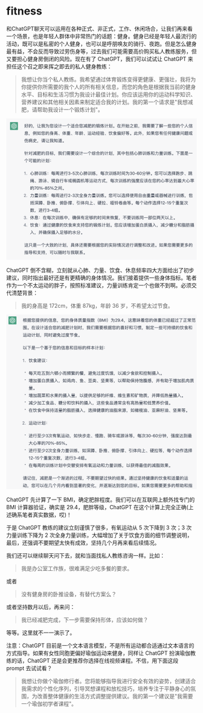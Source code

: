 # fitness

和ChatGPT聊天可以运用在各种正式、非正式，工作、休闲场合，让我们再来看一个场景，也是年轻人群体中非常热门的话题：健身。健身已经是年轻人最流行的活动，既可以是私密的个人健身，也可以是呼朋唤友的骑行、夜跑。但是怎么健身最有益，不会反而导致过劳伤身等，过去我们可能需要高价购买私人教练服务，但又要担心健身房倒闭的风险。现在有了 ChatGPT，我们可以试试让 ChatGPT 来担任这个召之即来挥之即去的私人健身教练：

> 我想让你当个私人教练。我希望通过体育锻炼变得更健康、更强壮，我将为你提供你所需要的我个人的所有相关信息，而您的角色是根据我当前的健身水平、目标和生活习惯为我设计最佳计划。你应该运用你的运动科学知识、营养建议和其他相关因素来制定适合我的计划。我的第一个请求是"我想减肥，请帮助我设计一个锻炼计划"。

![](/images/awesome/fitness-1.png)

ChatGPT 倒不含糊，立刻就从心肺、力量、饮食、休息频率四大方面给出了初步建议，同时指出最好还是有更精确的身体情况。我们接着提供一些身体指标。笔者作为一个不太运动的胖子，按照标准建议，力量训练肯定一个也做不到啊。必须交代清楚背景：

> 我的身高是 172cm，体重 87kg，年龄 36 岁，不希望太过节食。

![](/images/awesome/fitness-2.png)

ChatGPT 先计算了一下 BMI，确定肥胖程度。我们可以在互联网上额外找专门的 BMI 计算器验证，确实是 29.4，肥胖等级，ChatGPT 在这个计算上完全正确(上述确系笔者真实数据，哎)！

于是 ChatGPT 教练的建议立刻谨慎了很多，有氧运动从 5 次下降到 3 次；3 次力量训练下降为 2 次全身力量训练，大幅增加了关于饮食方面的细节调整说明，最后，还强调不要期望太快有成效，坚持几个月再来看后续情况。

我们还可以继续聊天问下去，就和当面找私人教练咨询一样。比如：

> 我是办公室工作族，很难满足少吃多餐的要求。

或者

> 没有健身房的卧推设备，有替代方案么？

或者坚持数月以后，再来问：

> 我已经减肥完成，下一步需要保持形体，应该如何做？

等等。这里就不一一演示了。

注意：ChatGPT 目前是一个文本语言模型，不是所有运动都合适通过文本语言的方式指导。如果有女性同胞更偏好瑜伽运动来健身，同样让 ChatGPT 扮演瑜伽教练的话，ChatGPT 还是会更推荐你选择在线视频课程。不信，用下面这段 prompt 去试试看？

> 我想让你做个瑜伽修行者。您将能够指导我进行安全有效的姿势，创建适合我需求的个性化序列，引导冥想课程和放松技巧，培养专注于平静身心的氛围，为改善整体健康的生活方式调整提供建议。我的第一个建议是"我需要一个瑜伽初学者课程"。

